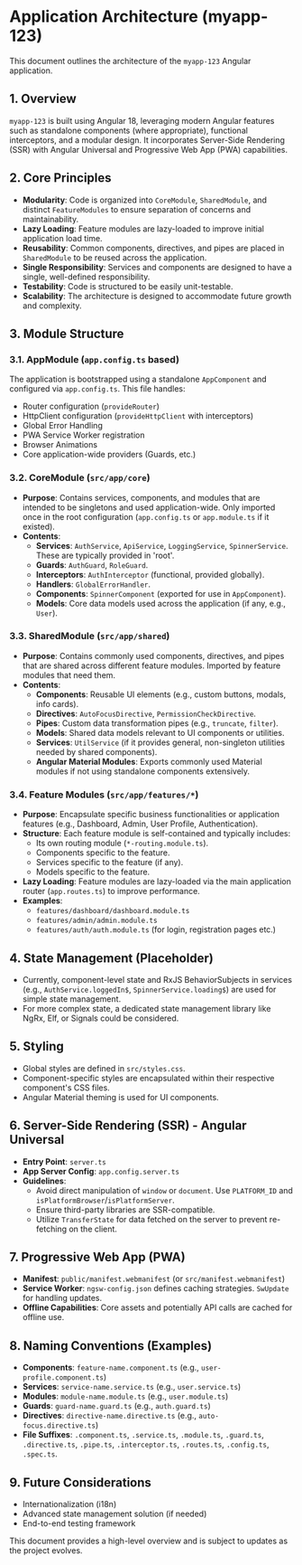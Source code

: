 # Application Architecture (myapp-123)

This document outlines the architecture of the `myapp-123` Angular application.

## 1. Overview

`myapp-123` is built using Angular 18, leveraging modern Angular features such as standalone components (where appropriate), functional interceptors, and a modular design. It incorporates Server-Side Rendering (SSR) with Angular Universal and Progressive Web App (PWA) capabilities.

## 2. Core Principles

*   **Modularity**: Code is organized into `CoreModule`, `SharedModule`, and distinct `FeatureModules` to ensure separation of concerns and maintainability.
*   **Lazy Loading**: Feature modules are lazy-loaded to improve initial application load time.
*   **Reusability**: Common components, directives, and pipes are placed in `SharedModule` to be reused across the application.
*   **Single Responsibility**: Services and components are designed to have a single, well-defined responsibility.
*   **Testability**: Code is structured to be easily unit-testable.
*   **Scalability**: The architecture is designed to accommodate future growth and complexity.

## 3. Module Structure

### 3.1. AppModule (`app.config.ts` based)
The application is bootstrapped using a standalone `AppComponent` and configured via `app.config.ts`. This file handles:
*   Router configuration (`provideRouter`)
*   HttpClient configuration (`provideHttpClient` with interceptors)
*   Global Error Handling
*   PWA Service Worker registration
*   Browser Animations
*   Core application-wide providers (Guards, etc.)

### 3.2. CoreModule (`src/app/core`)
*   **Purpose**: Contains services, components, and modules that are intended to be singletons and used application-wide. Only imported once in the root configuration (`app.config.ts` or `app.module.ts` if it existed).
*   **Contents**:
    *   **Services**: `AuthService`, `ApiService`, `LoggingService`, `SpinnerService`. These are typically provided in 'root'.
    *   **Guards**: `AuthGuard`, `RoleGuard`.
    *   **Interceptors**: `AuthInterceptor` (functional, provided globally).
    *   **Handlers**: `GlobalErrorHandler`.
    *   **Components**: `SpinnerComponent` (exported for use in `AppComponent`).
    *   **Models**: Core data models used across the application (if any, e.g., `User`).

### 3.3. SharedModule (`src/app/shared`)
*   **Purpose**: Contains commonly used components, directives, and pipes that are shared across different feature modules. Imported by feature modules that need them.
*   **Contents**:
    *   **Components**: Reusable UI elements (e.g., custom buttons, modals, info cards).
    *   **Directives**: `AutoFocusDirective`, `PermissionCheckDirective`.
    *   **Pipes**: Custom data transformation pipes (e.g., `truncate`, `filter`).
    *   **Models**: Shared data models relevant to UI components or utilities.
    *   **Services**: `UtilService` (if it provides general, non-singleton utilities needed by shared components).
    *   **Angular Material Modules**: Exports commonly used Material modules if not using standalone components extensively.

### 3.4. Feature Modules (`src/app/features/*`)
*   **Purpose**: Encapsulate specific business functionalities or application features (e.g., Dashboard, Admin, User Profile, Authentication).
*   **Structure**: Each feature module is self-contained and typically includes:
    *   Its own routing module (`*-routing.module.ts`).
    *   Components specific to the feature.
    *   Services specific to the feature (if any).
    *   Models specific to the feature.
*   **Lazy Loading**: Feature modules are lazy-loaded via the main application router (`app.routes.ts`) to improve performance.
*   **Examples**:
    *   `features/dashboard/dashboard.module.ts`
    *   `features/admin/admin.module.ts`
    *   `features/auth/auth.module.ts` (for login, registration pages etc.)

## 4. State Management (Placeholder)

*   Currently, component-level state and RxJS BehaviorSubjects in services (e.g., `AuthService.loggedIn$`, `SpinnerService.loading$`) are used for simple state management.
*   For more complex state, a dedicated state management library like NgRx, Elf, or Signals could be considered.

## 5. Styling

*   Global styles are defined in `src/styles.css`.
*   Component-specific styles are encapsulated within their respective component's CSS files.
*   Angular Material theming is used for UI components.

## 6. Server-Side Rendering (SSR) - Angular Universal

*   **Entry Point**: `server.ts`
*   **App Server Config**: `app.config.server.ts`
*   **Guidelines**:
    *   Avoid direct manipulation of `window` or `document`. Use `PLATFORM_ID` and `isPlatformBrowser`/`isPlatformServer`.
    *   Ensure third-party libraries are SSR-compatible.
    *   Utilize `TransferState` for data fetched on the server to prevent re-fetching on the client.

## 7. Progressive Web App (PWA)

*   **Manifest**: `public/manifest.webmanifest` (or `src/manifest.webmanifest`)
*   **Service Worker**: `ngsw-config.json` defines caching strategies. `SwUpdate` for handling updates.
*   **Offline Capabilities**: Core assets and potentially API calls are cached for offline use.

## 8. Naming Conventions (Examples)

*   **Components**: `feature-name.component.ts` (e.g., `user-profile.component.ts`)
*   **Services**: `service-name.service.ts` (e.g., `user.service.ts`)
*   **Modules**: `module-name.module.ts` (e.g., `user.module.ts`)
*   **Guards**: `guard-name.guard.ts` (e.g., `auth.guard.ts`)
*   **Directives**: `directive-name.directive.ts` (e.g., `auto-focus.directive.ts`)
*   **File Suffixes**: `.component.ts`, `.service.ts`, `.module.ts`, `.guard.ts`, `.directive.ts`, `.pipe.ts`, `.interceptor.ts`, `.routes.ts`, `.config.ts`, `.spec.ts`.

## 9. Future Considerations

*   Internationalization (i18n)
*   Advanced state management solution (if needed)
*   End-to-end testing framework

This document provides a high-level overview and is subject to updates as the project evolves.
